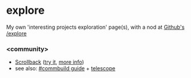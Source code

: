 # explore
My own 'interesting projects exploration' page(s), with a nod at [Github's /explore](https://github.com/explore)

### &lt;community&gt;
* [Scrollback](https://github.com/scrollback/scrollback) ([try it](http://web.scrollback.io/), [more info](http://opensource.com/bus/15/4/scrollback-open-source-community-management-tool))
 * see also: [#commbuild guide](http://www.communitybuildingguide.com/) + [telescope](http://www.telescopeapp.org/)
